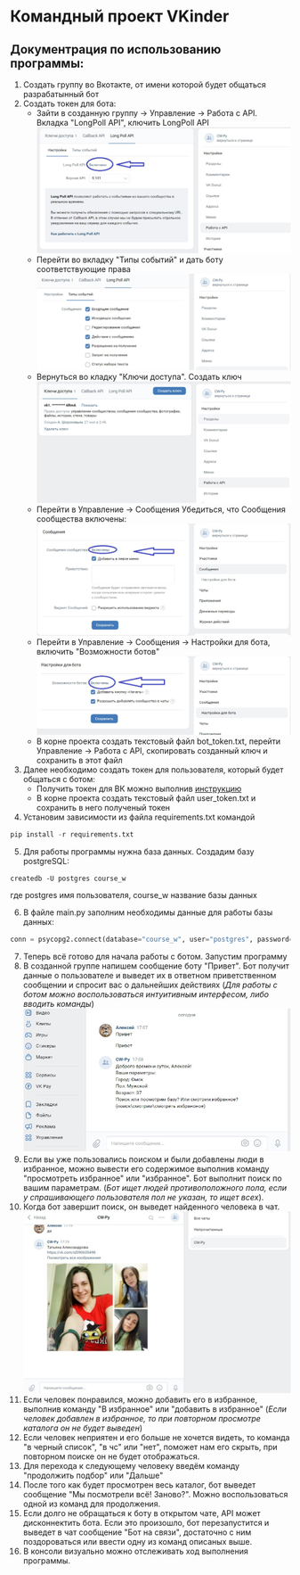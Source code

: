 # Командный проект VKinder
## Документрация по использованию программы:
1. Создать группу во Вкотакте, от имени которой будет общаться разрабатынный бот
2. Создать токен для бота:
    * Зайти в созданную группу -> Управление -> Работа с API. Вкладка "LongPoll API", ключить LongPoll API
    ![LongPoll API enable](LongPollAPI.jpg)
    * Перейти во вкладку "Типы событий" и дать боту соответствующие права
    ![LongPoll API Events](LongPollAPIEvents.jpg)
    * Вернуться во кладку "Ключи доступа". Создать ключ
     ![Create LongPoll API key](CreateLongPollAPI.jpg)
    * Перейти в Управление -> Сообщения Убедиться, что Сообщения сообщества включены:
    ![Enable message](EnableMsg.jpg)
    * Перейти в Управление -> Сообщения -> Настройки для бота, включить "Возможности ботов"
    ![Enable Bot Opportunities](BotOpportunities.jpg)
    * В корне проекта создать текстовый файл bot_token.txt, перейти  Управление -> Работа с API, скопировать созданный ключ и сохранить в этот файл
3. Далее необходимо создать токен для пользователя, который будет общаться с ботом:
    * Получить токен для ВК можно выполнив [инструкцию](https://docs.google.com/document/d/1_xt16CMeaEir-tWLbUFyleZl6woEdJt-7eyva1coT3w/edit?usp=sharing)
    * В корне проекта создать текстовый файл user_token.txt и сохранить в него полученый токен
4. Установим зависимости из файла requirements.txt командой 
```python
pip install -r requirements.txt
```
5. Для работы программы нужна база данных. Создадим базу postgreSQL:
```console
createdb -U postgres course_w
```
где postgres имя пользователя, course_w название базы данных

6. В файле main.py заполним необходимы данные для работы базы данных:
```python
conn = psycopg2.connect(database="course_w", user="postgres", password="password")
```
7. Теперь всё готово для начала работы с ботом. Запустим программу
8. В созданной группе напишем сообщение боту "Привет". Бот получит данные о пользователе и выведет их в ответном приветственном сообщении и спросит вас о дальнейших действиях (*Для работы с ботом можно воспользоваться интуитивным интерфесом, либо вводить команды*)
![Hi bot](HImsg.jpg)
9. Если вы уже пользовались поиском и были добавлены люди в избранное, можно вывести его содержимое выполнив команду "просмотреть избранное" или "избранное". Бот выполнит поиск по вашим параметрам. (*Бот ищет людей противоположного пола, если у спрашивающего пользователя пол не указан, то ищет всех*).
10. Когда бот завершит поиск, он выведет найденного человека в чат.
![View catalog](ViewCatalog.jpg)
11. Если человек понравился, можно добавить его в избранное, выполнив команду "В избранное" или "добавить в избранное" (*Если человек добавлен в избранное, то при повторном просмотре каталога он не будет выведен*)
12. Если человек неприятен и его больше не хочется видеть, то команда "в черный список", "в чс" или "нет", поможет нам его скрыть, при повторном поиске он не будет отображаться.
13. Для перехода к следующему человеку введём команду "продолжить подбор" или "Дальше"
14. После того как будет просмотрен весь каталог, бот выведет сообщение "Мы посмотрели всё! Заново?". Можно воспользоваться одной из команд для продолжения.
15. Если долго не обращаться к боту в открытом чате, API может дисконнектить бота. Если это произошло, бот перезапустится и выведет в чат сообщение "Бот на связи", достаточно с ним поздороваться или ввести одну из команд описаных выше.
16. В консоли визуально можно отслеживать ход выполнения программы.
